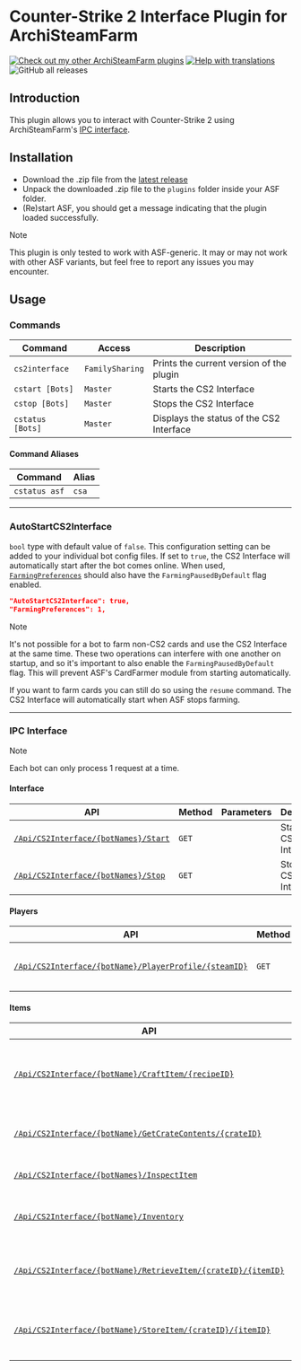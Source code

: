 # Counter-Strike 2 Interface Plugin for ArchiSteamFarm

[![Check out my other ArchiSteamFarm plugins](https://img.shields.io/badge/Check%20out%20my%20other%20ArchiSteamFarm%20plugins-blue?logo=github)](https://github.com/stars/Citrinate/lists/archisteamfarm-plugins) [![Help with translations](https://img.shields.io/badge/Help%20with%20translations-purple?logo=crowdin)](https://github.com/Citrinate/CS2Interface/tree/main/CS2Interface/Localization) ![GitHub all releases](https://img.shields.io/github/downloads/Citrinate/CS2Interface/total?logo=github&label=Downloads)

## Introduction

This plugin allows you to interact with Counter-Strike 2 using ArchiSteamFarm's [IPC interface](https://github.com/JustArchiNET/ArchiSteamFarm/wiki/IPC).

## Installation

- Download the .zip file from the [latest release](https://github.com/Citrinate/CS2Interface/releases/latest)
- Unpack the downloaded .zip file to the `plugins` folder inside your ASF folder.
- (Re)start ASF, you should get a message indicating that the plugin loaded successfully. 

> [!NOTE]
> This plugin is only tested to work with ASF-generic.  It may or may not work with other ASF variants, but feel free to report any issues you may encounter.

## Usage

### Commands

Command | Access | Description
--- | --- | ---
`cs2interface`|`FamilySharing`|Prints the current version of the plugin
`cstart [Bots]`|`Master`|Starts the CS2 Interface
`cstop [Bots]`|`Master`|Stops the CS2 Interface
`cstatus [Bots]`|`Master`|Displays the status of the CS2 Interface

#### Command Aliases

Command | Alias |
--- | --- |
`cstatus asf`|`csa`

---

### AutoStartCS2Interface

`bool` type with default value of `false`.  This configuration setting can be added to your individual bot config files.  If set to `true`, the CS2 Interface will automatically start after the bot comes online.  When used, [`FarmingPreferences`](https://github.com/JustArchiNET/ArchiSteamFarm/wiki/Configuration#farmingpreferences) should also have the `FarmingPausedByDefault` flag enabled.

```json
"AutoStartCS2Interface": true,
"FarmingPreferences": 1,
```

> [!NOTE]
> It's not possible for a bot to farm non-CS2 cards and use the CS2 Interface at the same time.  These two operations can interfere with one another on startup, and so it's important to also enable the `FarmingPausedByDefault` flag.  This will prevent ASF's CardFarmer module from starting automatically.
> 
> If you want to farm cards you can still do so using the `resume` command.  The CS2 Interface will automatically start when ASF stops farming.

---

### IPC Interface

> [!NOTE]
> Each bot can only process 1 request at a time.

#### Interface

API | Method | Parameters | Description
--- | --- | --- | ---
[`/Api/CS2Interface/{botNames}/Start`](CS2Interface/IPC/Documentation/Interface/Start.md)|`GET`| |Starts the CS2 Interface
[`/Api/CS2Interface/{botNames}/Stop`](CS2Interface/IPC/Documentation/Interface/Stop.md)|`GET`| |Stops the CS2 Interface

#### Players

API | Method | Parameters | Description
--- | --- | --- | ---
[`/Api/CS2Interface/{botName}/PlayerProfile/{steamID}`](CS2Interface/IPC/Documentation/Players/PlayerProfile.md)|`GET`| |Get a friend's CS2 player profile

#### Items

API | Method | Parameters | Description
--- | --- | --- | ---
[`/Api/CS2Interface/{botName}/CraftItem/{recipeID}`](CS2Interface/IPC/Documentation/Items/CraftItem.md)|`GET`|`itemIDs`|Crafts an item using the specified trade up recipe
[`/Api/CS2Interface/{botName}/GetCrateContents/{crateID}`](CS2Interface/IPC/Documentation/Items/GetCrateContents.md)|`GET`|`minimal`, `showDefs`|Get the contents of the given bot's crate
[`/Api/CS2Interface/{botNames}/InspectItem`](CS2Interface/IPC/Documentation/Items/InspectItem.md)|`GET`|`url`, `s`, `a`, `d`, `m`, `minimal`, `showDefs`|Inspect a CS2 Item
[`/Api/CS2Interface/{botName}/Inventory`](CS2Interface/IPC/Documentation/Items/Inventory.md)|`GET`|`minimal`, `showDefs`|Get the given bot's CS2 inventory
[`/Api/CS2Interface/{botName}/RetrieveItem/{crateID}/{itemID}`](CS2Interface/IPC/Documentation/Items/RetrieveItem.md)|`GET`| |Retrieves an item from the specified crate
[`/Api/CS2Interface/{botName}/StoreItem/{crateID}/{itemID}`](CS2Interface/IPC/Documentation/Items/StoreItem.md)|`GET`| |Stores an item into the specified crate

